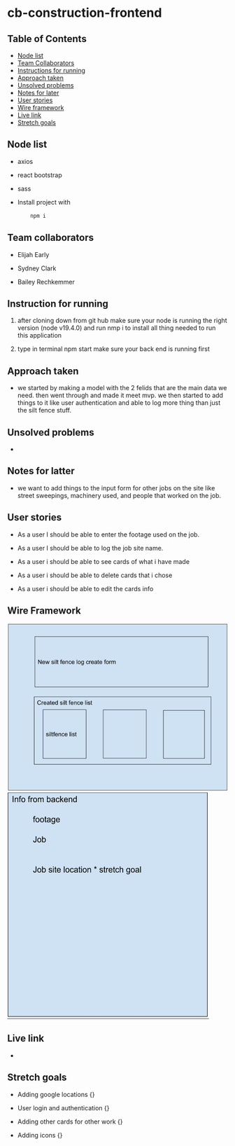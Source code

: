 # cb-construction-frontend

## Table of Contents

- [Node list](#node-list)
- [Team Collaborators](#team-collators)
- [Instructions for running](#instructions-for-running)
- [Approach taken](#approach-taken)
- [Unsolved problems](#unsolved-problem)
- [Notes for later](#notes-for-latter)
- [User stories](#user-stories)
- [Wire framework](#wire-framework)
- [Live link](#live-link)
- [Stretch goals](#stretch-goals)

## Node list

- axios

- react bootstrap

- sass

- Install project with
  ```sh
      npm i
  ```

## Team collaborators

- Elijah Early

- Sydney Clark

- Bailey Rechkemmer

## Instruction for running

1. after cloning down from git hub make sure your node is running the right version (node v19.4.0) and run nmp i to install all thing needed to run this application

2. type in terminal npm start make sure your back end is running first

## Approach taken

- we started by making a model with the 2 felids that are the main data we need. then went through and made it meet mvp. we then started to add things to it like user authentication and able to log more thing than just the silt fence stuff.

## Unsolved problems

- 

## Notes for latter
- we want to add things to the input form for other jobs on the site like street sweepings, machinery used, and people that worked on the job.

## User stories

- As a user I should be able to enter the footage used on the job.

- As a user I should be able to log the job site name.

- As a user i should be able to see cards of what i have made

- As a user i should be able to delete cards that i chose

- As a user i should be able to edit the cards info

## Wire Framework

![Wire Framework](img/Screenshot_20230324_011746.png)
![Wire Framework](img/Screenshot_20230324_011825.png)

## Live link

- 

## Stretch goals

- Adding google locations {}

- User login and authentication {}

- Adding other cards for other work {}

- Adding icons {}

